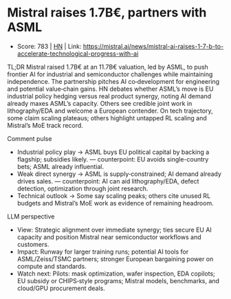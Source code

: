 # Mistral raises 1.7B€, partners with ASML

- Score: 783 | [HN](https://news.ycombinator.com/item?id=45178041) | Link: https://mistral.ai/news/mistral-ai-raises-1-7-b-to-accelerate-technological-progress-with-ai

TL;DR
Mistral raised 1.7B€ at an 11.7B€ valuation, led by ASML, to push frontier AI for industrial and semiconductor challenges while maintaining independence. The partnership pitches AI co‑development for engineering and potential value‑chain gains. HN debates whether ASML’s move is EU industrial policy hedging versus real product synergy, noting AI demand already maxes ASML’s capacity. Others see credible joint work in lithography/EDA and welcome a European contender. On tech trajectory, some claim scaling plateaus; others highlight untapped RL scaling and Mistral’s MoE track record.

Comment pulse
- Industrial policy play → ASML buys EU political capital by backing a flagship; subsidies likely. — counterpoint: EU avoids single-country bets; ASML already influential.
- Weak direct synergy → ASML is supply‑constrained; AI demand already drives sales. — counterpoint: AI can aid lithography/EDA, defect detection, optimization through joint research.
- Technical outlook → Some say scaling peaks; others cite unused RL budgets and Mistral’s MoE work as evidence of remaining headroom.

LLM perspective
- View: Strategic alignment over immediate synergy; ties secure EU AI capacity and position Mistral near semiconductor workflows and customers.
- Impact: Runway for larger training runs; potential AI tools for ASML/Zeiss/TSMC partners; stronger European bargaining power on compute and standards.
- Watch next: Pilots: mask optimization, wafer inspection, EDA copilots; EU subsidy or CHIPS‑style programs; Mistral models, benchmarks, and cloud/GPU procurement deals.
